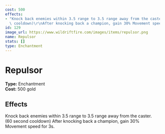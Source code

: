 ```yaml
---
cost: 500
effects:
- "Knock back enemies within 3.5 range to 3.5 range away from the caster.  (60 second\
  \ cooldown)\r\nAfter knocking back a champion, gain 30% Movement speed for 3s."
id: 129
image_url: https://www.wildriftfire.com/images/items/repulsor.png
name: Repulsor
stats: []
type: Enchantment
---
```


# Repulsor

**Type:** Enchantment  
**Cost:** 500 gold

## Effects

Knock back enemies within 3.5 range to 3.5 range away from the caster.  (60 second cooldown)
After knocking back a champion, gain 30% Movement speed for 3s.

